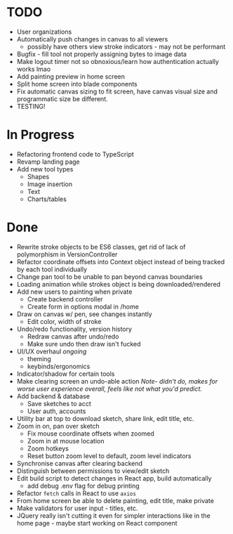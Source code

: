 # TODO
- User organizations
- Automatically push changes in canvas to all viewers
    - possibly have others view stroke indicators - may not be performant
- Bugfix - fill tool not properly assigning bytes to image data
- Make logout timer not so obnoxious/learn how authentication actually works lmao
- Add painting preview in home screen
- Split home screen into blade components
- Fix automatic canvas sizing to fit screen, have canvas visual size
  and programmatic size be different.
- TESTING!

# In Progress
- Refactoring frontend code to TypeScript
- Revamp landing page
- Add new tool types
    - Shapes
    - Image insertion
    - Text
    - Charts/tables
    
# Done
- Rewrite stroke objects to be ES6 classes, get rid of lack of polymorphism in
  VersionController
- Refactor coordinate offsets into Context object instead of being tracked by 
  each tool individually
- Change pan tool to be unable to pan beyond canvas boundaries
- Loading animation while strokes object is being downloaded/rendered
- Add new users to painting when private
    - Create backend controller
    - Create form in options modal in /home
- Draw on canvas w/ pen, see changes instantly
    - Edit color, width of stroke
- Undo/redo functionality, version history
    - Redraw canvas after undo/redo
    - Make sure undo then draw isn't fucked
- UI/UX overhaul *ongoing*
    - theming
    - keybinds/ergonomics
- Indicator/shadow for certain tools
- Make clearing screen an undo-able action *Note- didn't do, makes for worse
  user experience overall, feels like not what you'd predict.*
- Add backend & database
    - Save sketches to acct
    - User auth, accounts
- Utility bar at top to download sketch, share link, edit title, etc.
- Zoom in on, pan over sketch
    - Fix mouse coordinate offsets when zoomed
    - Zoom in at mouse location
    - Zoom hotkeys
    - Reset button zoom level to default, zoom level indicators
- Synchronise canvas after clearing backend
- Distinguish between permissions to view/edit sketch
- Edit build script to detect changes in React app, build automatically
    - add debug .env flag for debug printing
- Refactor `fetch` calls in React to use `axios`
- From home screen be able to delete painting, edit title, make private
- Make validators for user input - titles, etc.
- JQuery really isn't cutting it even for simpler interactions like in
  the home page - maybe start working on React component

